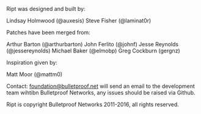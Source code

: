 Ript was designed and built by:

Lindsay Holmwood (@auxesis)
Steve Fisher (@laminat0r)

Patches have been merged from:

Arthur Barton (@arthurbarton)
John Ferlito (@johnf)
Jesse Reynolds (@jessereynolds)
Michael Baker (@elmobp)
Greg Cockburn (gergnz)

Inspiration given by:

Matt Moor (@mattm0)

Contact:
foundation@bulletproof.net will send an email to the development team wihtibn Bulletproof Networks, any issues should be raised via Github.

Ript is copyright Bulletproof Networks 2011-2016, all rights reserved.
